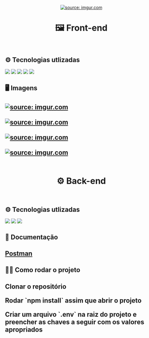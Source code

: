 <p align="center">
  <a href="https://imgur.com/PAw6EJk"><img src="https://i.imgur.com/PAw6EJk.png" title="source: imgur.com" /></a>
<p/>

<h1 align="center"> 🖼 Front-end</h1>
<br/>

<h2>⚙ Tecnologias utlizadas</h2>
<img src="https://img.shields.io/badge/React-20232A?style=for-the-badge&logo=react&logoColor=61DAFB"/>
<img src="https://i.imgur.com/HZ4sIcH.png"/>
<img src="https://img.shields.io/badge/React_Router-CA4245?style=for-the-badge&logo=react-router&logoColor=white"/>
<img src="https://img.shields.io/badge/styled--components-DB7093?style=for-the-badge&logo=styledcomponents&logoColor=white"/>
<img src="https://i.imgur.com/tbWvxRj.png"/>
<br/>

<h2>🖥 Imagens <h2>
<a href="https://imgur.com/0u58bGz"><img src="https://i.imgur.com/0u58bGz.png" title="source: imgur.com" /></a>
<br></br>
<a href="https://imgur.com/lfgkO60"><img src="https://i.imgur.com/lfgkO60.png" title="source: imgur.com" /></a>
<br></br>
<a href="https://imgur.com/PaxvmQx"><img src="https://i.imgur.com/PaxvmQx.png" title="source: imgur.com" /></a>
<br></br>
<a href="https://imgur.com/rUV1wO9"><img src="https://i.imgur.com/rUV1wO9.png" title="source: imgur.com" /></a>
<br/>
<br/>

<h1 align="center"> ⚙ Back-end</h1>
<br/>

<h2>⚙ Tecnologias utlizadas</h2>
<img src="https://img.shields.io/badge/TypeScript-007ACC?style=for-the-badge&logo=typescript&logoColor=white"/>
<img src="https://img.shields.io/badge/Express.js-404D59?style=for-the-badge"/>
<img src="https://img.shields.io/badge/MySQL-00000F?style=for-the-badge&logo=mysql&logoColor=white"/>
<br/>

<h2>📃 Documentação <h2>
<a href="https://documenter.getpostman.com/view/21020951/2s83zjtPbm">Postman</a>
<br/>

<h2>👨‍💻 Como rodar o projeto <h2>
<p>Clonar o repositório<p/>
<p>Rodar `npm install` assim que abrir o projeto<p/>
<p>Criar um arquivo `.env` na raiz do projeto e preencher as chaves a seguir com os valores apropriados</p>



